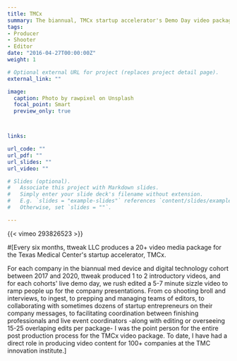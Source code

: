 ```yaml
---
title: TMCx
summary: The biannual, TMCx startup accelerator's Demo Day video package.
tags:
- Producer
- Shooter
- Editor
date: "2016-04-27T00:00:00Z"
weight: 1

# Optional external URL for project (replaces project detail page).
external_link: ""

image:
  caption: Photo by rawpixel on Unsplash
  focal_point: Smart
  preview_only: true



links:

url_code: ""
url_pdf: ""
url_slides: ""
url_video: ""

# Slides (optional).
#   Associate this project with Markdown slides.
#   Simply enter your slide deck's filename without extension.
#   E.g. `slides = "example-slides"` references `content/slides/example-slides.md`.
#   Otherwise, set `slides = ""`.

---
```


{{< vimeo 293826523 >}}

#[Every six months, ttweak LLC produces a 20+ video media package for the Texas Medical Center's startup accelerator, TMCx. 

For each company in the biannual med device and digital technology cohort between 2017 and 2020, ttweak produced 1 to 2 introductory videos, and for each cohorts' live demo day, we rush edited a 5-7 minute sizzle video to ramp people up for the company presentations. From co shooting broll and interviews, to ingest, to prepping and managing teams of editors, to collaborating with sometimes dozens of startup entrepreneurs on their company messages, to facilitating coordination between finishing professionals and live event coordinators -along with editing or overseeing 15-25 overlaping edits per package- I was the point person for the entire post production process for the TMCx video package. To date, I have had a direct role in producing video content for 100+ companies at the TMC innovation institute.]